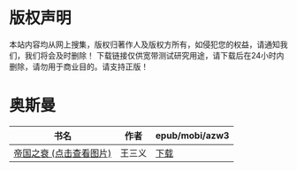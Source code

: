 # 版权声明

本站内容均从网上搜集，版权归著作人及版权方所有，如侵犯您的权益，请通知我们，我们将会及时删除！ 下载链接仅供宽带测试研究用途，请下载后在24小时内删除，请勿用于商业目的。请支持正版！

# 奥斯曼

| 书名 | 作者 | epub/mobi/azw3 |
| --- | --- | --- |
| [帝国之衰 (点击查看图片)](https://www.dushupai.com/attachment/2024/06/08/b69c01abfa141bb2.jpg) | 王三义 | [下载](https://url89.ctfile.com/f/31084289-1357046941-f63985?p=8866) |
